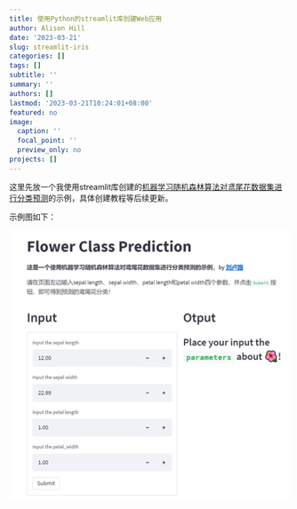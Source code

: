 ```yaml
---
title: 使用Python的streamlit库创建Web应用
author: Alison Hill
date: '2023-03-21'
slug: streamlit-iris
categories: []
tags: []
subtitle: ''
summary: ''
authors: []
lastmod: '2023-03-21T10:24:01+08:00'
featured: no
image:
  caption: ''
  focal_point: ''
  preview_only: no
projects: []
---
```


这里先放一个我使用streamlit库创建的<a href="https://liululu-iris.streamlit.app/" target="_blank">机器学习随机森林算法对鸢尾花数据集进行分类预测</a>的示例，具体创建教程等后续更新。

示例图如下：


![png](./1-1.png "随机森林算法的分类示例图")
